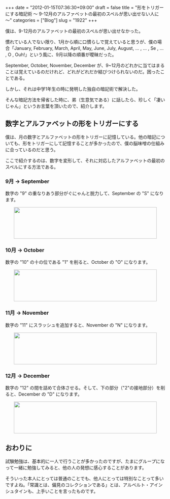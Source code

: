+++
date = "2012-01-15T07:36:30+09:00"
draft = false
title = "形をトリガーにする暗記術 〜 9-12月のアルファベットの最初のスペルが思い出せない人に 〜"
categories = ["Blog"]
slug = "1922"
+++

僕は、9-12月のアルファベットの最初のスペルが思い出せなかった。

慣れている人でない限り、1月から順に口慣らしで覚えていると思うが、僕の場合「January, February, March, April, May, June, July, August, … , … , Se , … , O , Ouh!」という風に、9月以降の順番が曖昧だった。

September, October, November, December が、9~12月のどれかに当てはまることは覚えているのだけれど、どれがどれだか結びつけられないのだ。困ったことである。

しかし、それは中学1年生の時に発明した独自の暗記術で解決した。

そんな暗記方法を帰省した時に、弟（生意気である）に話したら、珍しく「凄いじゃん」というお言葉を頂いたので、紹介します。

<h2>数字とアルファベットの形をトリガーにする</h2>

僕は、月の数字とアルファベットの形をトリガーに記憶している。他の暗記についても、形をトリガーにして記憶することが多かったので、僕の脳味噌の仕組みに合っているのだと思う。

ここで紹介するのは、数字を変形して、それに対応したアルファベットの最初のスペルにする方法である。

<h3>9月 → September</h3>

数字の "9" の重なりあう部分がぐにゃんと脱力して、September の "S" になります。

<img style="display:block; margin-left:auto; margin-right:auto;" src="/images/2012/01/1922_1.png" border="0" width="450" height="99" />


<h3>10月 → October</h3>

数字の "10" の十の位である "1" を削ると、October の "O" になります。

<img style="display:block; margin-left:auto; margin-right:auto;" src="/images/2012/01/1922_2.png" border="0" width="450" height="100" />

<h3>11月 → November</h3>

数字の "11" にスラッシュを追加すると、November の "N" になります。

<img style="display:block; margin-left:auto; margin-right:auto;" src="/images/2012/01/1922_3.png" border="0" width="450" height="100" />

<h3>12月 → December</h3>

数字の "12" の間を詰めて合体させる。そして、下の部分（"2"の接地部分）を削ると、December の "D" になります。

<img style="display:block; margin-left:auto; margin-right:auto;" src="/images/2012/01/1922_4.png" border="0" width="450" height="100" />

<h2>おわりに</h2>

試験勉強は、基本的に一人で行うことが多かったのですが、たまにグループになって一緒に勉強してみると、他の人の発想に感心することがあります。

そういった本人にとっては普通のことでも、他人にとっては特別なことって多いですよね。「常識とは、偏見のコレクションである」とは、アルベルト・アインシュタインも、上手いことを言ったものです。
